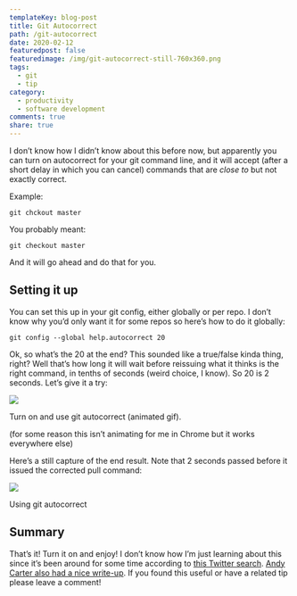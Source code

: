 ```yaml
---
templateKey: blog-post
title: Git Autocorrect
path: /git-autocorrect
date: 2020-02-12
featuredpost: false
featuredimage: /img/git-autocorrect-still-760x360.png
tags:
  - git
  - tip
category:
  - productivity
  - software development
comments: true
share: true
---
```

I don’t know how I didn’t know about this before now, but apparently you can turn on autocorrect for your git command line, and it will accept (after a short delay in which you can cancel) commands that are *close to* but not exactly correct.

Example:

```
git chckout master
```

You probably meant:

```
git checkout master
```



And it will go ahead and do that for you.

## Setting it up

You can set this up in your git config, either globally or per repo. I don’t know why you’d only want it for some repos so here’s how to do it globally:

```
git config --global help.autocorrect 20
```

Ok, so what’s the 20 at the end? This sounded like a true/false kinda thing, right? Well that’s how long it will wait before reissuing what it thinks is the right command, in tenths of seconds (weird choice, I know). So 20 is 2 seconds. Let’s give it a try:

![](https://ardalis.com/wp-content/uploads/2020/02/git-autocorrect-1536x770.gif)

Turn on and use git autocorrect (animated gif).

(for some reason this isn’t animating for me in Chrome but it works everywhere else)

Here’s a still capture of the end result. Note that 2 seconds passed before it issued the corrected pull command:

![](https://ardalis.com/wp-content/uploads/2020/02/git-autocorrect-still-1536x764.png)

Using git autocorrect

## Summary

That’s it! Turn it on and enjoy! I don’t know how I’m just learning about this since it’s been around for some time according to [this Twitter search](https://twitter.com/search?q=git%20autocorrect&src=typed_query). [Andy Carter also had a nice write-up](https://andy-carter.com/blog/auto-correct-git-commands). If you found this useful or have a related tip please leave a comment!